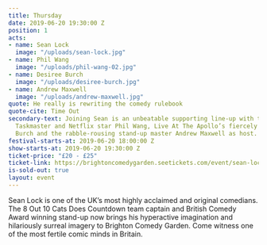```yaml
---
title: Thursday
date: 2019-06-20 19:30:00 Z
position: 1
acts:
- name: Sean Lock
  image: "/uploads/sean-lock.jpg"
- name: Phil Wang
  image: "/uploads/phil-wang-02.jpg"
- name: Desiree Burch
  image: "/uploads/desiree-burch.jpg"
- name: Andrew Maxwell
  image: "/uploads/andrew-maxwell.jpg"
quote: He really is rewriting the comedy rulebook
quote-cite: Time Out
secondary-text: Joining Sean is an unbeatable supporting line-up with the hugely acclaimed
  Taskmaster and Netflix star Phil Wang, Live At The Apollo’s fiercely funny Desiree
  Burch and the rabble-rousing stand-up master Andrew Maxwell as host.
festival-starts-at: 2019-06-20 18:00:00 Z
show-starts-at: 2019-06-20 19:30:00 Z
ticket-price: "£20 - £25"
ticket-link: https://brightoncomedygarden.seetickets.com/event/sean-lock/preston-park-brighton/1326716
is-sold-out: true
layout: event
---
```


Sean Lock is one of the UK’s most highly acclaimed and original comedians. The 8 Out 10 Cats Does Countdown team captain and British Comedy Award winning stand-up now brings his hyperactive imagination and hilariously surreal imagery to Brighton Comedy Garden. Come witness one of the most fertile comic minds in Britain.